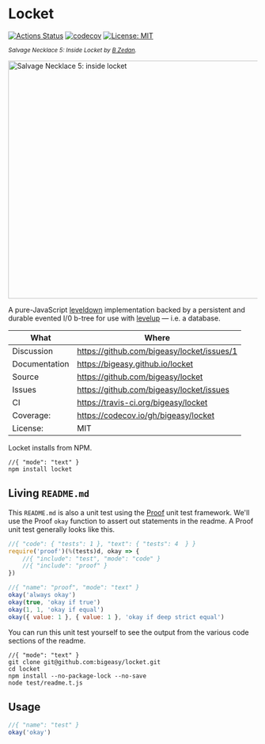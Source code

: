 # Locket

[![Actions Status](https://github.com/bigeasy/locket/workflows/Node%20CI/badge.svg)](https://github.com/bigeasy/locket/actions)
[![codecov](https://codecov.io/gh/bigeasy/locket/branch/master/graph/badge.svg)](https://codecov.io/gh/bigeasy/locket)
[![License: MIT](https://img.shields.io/badge/License-MIT-yellow.svg)](https://opensource.org/licenses/MIT)

<sub>_Salvage Necklace 5: Inside Locket by [B Zedan](http://www.flickr.com/people/bzedan/)._</sub>

<a href="http://www.flickr.com/photos/bzedan/2611547954/" title="Salvage Necklace 5: inside locket by B_Zedan, on Flickr"><img src="http://farm4.staticflickr.com/3273/2611547954_23eff61651_o.jpg" width="722" height="481" alt="Salvage Necklace 5: inside locket"></a>


A pure-JavaScript [leveldown](https://github.com/Level/leveldown) implementation
backed by a persistent and durable evented I/0 b-tree for use with
[levelup](https://github.com/Level/leveldown) &mdash; i.e. a database.

| What          | Where                                         |
| --- | --- |
| Discussion    | https://github.com/bigeasy/locket/issues/1    |
| Documentation | https://bigeasy.github.io/locket              |
| Source        | https://github.com/bigeasy/locket             |
| Issues        | https://github.com/bigeasy/locket/issues      |
| CI            | https://travis-ci.org/bigeasy/locket          |
| Coverage:     | https://codecov.io/gh/bigeasy/locket          |
| License:      | MIT                                           |

Locket installs from NPM.

```
//{ "mode": "text" }
npm install locket
```

## Living `README.md`

This `README.md` is also a unit test using the
[Proof](https://github.com/bigeasy/proof) unit test framework. We'll use the
Proof `okay` function to assert out statements in the readme. A Proof unit test
generally looks like this.

```javascript
//{ "code": { "tests": 1 }, "text": { "tests": 4  } }
require('proof')(%(tests)d, okay => {
    //{ "include": "test", "mode": "code" }
    //{ "include": "proof" }
})
```

```javascript
//{ "name": "proof", "mode": "text" }
okay('always okay')
okay(true, 'okay if true')
okay(1, 1, 'okay if equal')
okay({ value: 1 }, { value: 1 }, 'okay if deep strict equal')
```

You can run this unit test yourself to see the output from the various
code sections of the readme.

```text
//{ "mode": "text" }
git clone git@github.com:bigeasy/locket.git
cd locket
npm install --no-package-lock --no-save
node test/readme.t.js
```

## Usage

```javascript
//{ "name": "test" }
okay('okay')
```
